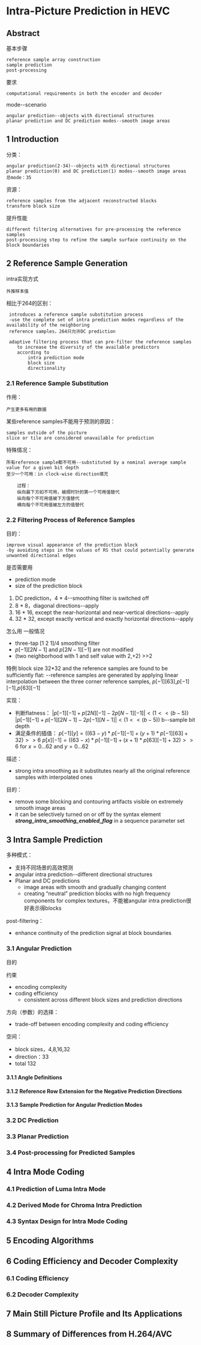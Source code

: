 # Intra-Picture Prediction in HEVC


## Abstract
基本步骤

    reference sample array construction
    sample prediction
    post-processing

要求

    computational requirements in both the encoder and decoder

mode--scenario

    angular prediction--objects with directional structures
    planar prediction and DC prediction modes--smooth image areas

## 1 Introduction

分类：


    angular prediction(2-34)--objects with directional structures
    planar prediction(0) and DC prediction(1) modes--smooth image areas
    总mode：35


资源：

    reference samples from the adjacent reconstructed blocks
    transform block size

提升性能

    different filtering alternatives for pre-processing the reference samples
    post-processing step to refine the sample surface continuity on the block boundaries
## 2 Reference Sample Generation

intra实现方式

    外推样本值

相比于264的区别：

     introduces a reference sample substitution process
     -use the complete set of intra prediction modes regardless of the availability of the neighboring 
     reference samples，264只允许DC prediction

     adaptive filtering process that can pre-filter the reference samples  
        to increase the diversity of the available predictors
        according to
            intra prediction mode
            block size
            directionality


### 2.1 Reference Sample Substitution

作用：

    产生更多有用的数据

某些reference samples不能用于预测的原因：

    samples outside of the picture
    slice or tile are considered unavailable for prediction

特殊情况：

    所有reference sample都不可用--substituted by a nominal average sample value for a given bit depth 
    至少一个可用：in clock-wise direction填充

        过程：
        纵向最下方如不可用，被顺时针的第一个可用值替代
        纵向每个不可用值被下方值替代
        横向每个不可用值被左方的值替代


### 2.2 Filtering Process of Reference Samples

目的：

    improve visual appearance of the prediction block
    -by avoiding steps in the values of RS that could potentially generate unwanted directional edges 

是否需要用
* prediction mode
* size of the prediction block

1. DC prediction，4 * 4--smoothing filter is switched off
2. 8 * 8，diagonal directions--apply
3. 16 * 16, except the near-horizontal and near-vertical directions--apply
4. 32 * 32, except exactly vertical and exactly horizontal directions--apply

怎么用
一般情况
* three-tap [1 2 1]/4 smoothing filter
* $p[-1][2N-1]$ and $p[2N-1][-1]$ are not modified
* (two neighborhood with 1 and self value with 2,+2) >>2

特例
block size 32*32 and the reference samples are found to be sufficiently flat:
--reference samples are generated by applying linear interpolation between the three corner reference samples, $p[-1][63]$,$p[-1][-1]$,$p[63][-1]$

实现：
* 判断flatness： 
    $| p [-1][-1] + p[2N][-1]- 2p[N-1][-1] | < (1 << (b - 5))$
    $| p [-1][-1] + p[-1][2N-1]- 2p[-1][N-1] | < (1 << (b - 5))$
    b--sample bit depth
* 满足条件的插值：
    $p[-1][y]=((63-y)*p[-1][-1]+(y+1)*p[-1][63]+32)>>6$
    $p[x][-1]=((63-x)*p[-1][-1]+(x+1)*p[63][-1]+32)>>6$
    for $x=0...62$ and $y=0...62$

描述：
* strong intra smoothing as it substitutes nearly all the original reference samples with interpolated ones

目的：
* remove some blocking and contouring artifacts visible on extremely smooth image areas 
* it can be selectively turned on or off by the syntax element ***strong_intra_smoothing_enabled_flag*** in a sequence parameter set

## 3 Intra Sample Prediction

多种模式：
* 支持不同场景的高效预测
* angular intra prediction--different directional structures 
* Planar and DC predictions 
    * image areas with smooth and gradually changing content
    * creating “neutral” prediction blocks with no high frequency components for complex textures，不能被angular intra prediction很好表示得blocks

post-filtering：
* enhance continuity of the prediction signal at block boundaries
### 3.1 Angular Prediction
目的

约束
* encoding complexity
* coding efficiency
    * consistent across different block sizes and prediction directions

方向（参数）的选择：
* trade-off between encoding complexity and coding efficiency

空间：
* block sizes，4,8,16,32
* direction：33
* total 132

#### 3.1.1 Angle Definitions


#### 3.1.2 Reference Row Extension for the Negative Prediction Directions


#### 3.1.3 Sample Prediction for Angular Prediction Modes


### 3.2 DC Prediction


### 3.3 Planar Prediction


### 3.4 Post-processing for Predicted Samples


## 4 Intra Mode Coding


### 4.1 Prediction of Luma Intra Mode


### 4.2 Derived Mode for Chroma Intra Prediction


### 4.3 Syntax Design for Intra Mode Coding


## 5 Encoding Algorithms


## 6 Coding Efficiency and Decoder Complexity


### 6.1 Coding Efficiency


### 6.2 Decoder Complexity


## 7 Main Still Picture Profile and Its Applications


## 8 Summary of Differences from H.264/AVC